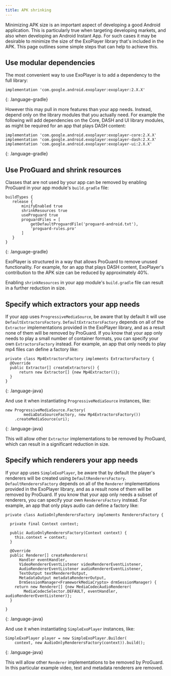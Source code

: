 ```yaml
---
title: APK shrinking
---
```


Minimizing APK size is an important aspect of developing a good Android
application. This is particularly true when targeting developing markets, and
also when developing an Android Instant App. For such cases it may be desirable
to minimize the size of the ExoPlayer library that's included in the APK. This
page outlines some simple steps that can help to achieve this.

## Use modular dependencies ##

The most convenient way to use ExoPlayer is to add a dependency to the full
library:

~~~
implementation 'com.google.android.exoplayer:exoplayer:2.X.X'
~~~
{: .language-gradle}

However this may pull in more features than your app needs. Instead, depend only
on the library modules that you actually need. For example the following will
add dependencies on the Core, DASH and UI library modules, as might be required
for an app that plays DASH content:

~~~
implementation 'com.google.android.exoplayer:exoplayer-core:2.X.X'
implementation 'com.google.android.exoplayer:exoplayer-dash:2.X.X'
implementation 'com.google.android.exoplayer:exoplayer-ui:2.X.X'
~~~
{: .language-gradle}

## Use ProGuard and shrink resources ##

Classes that are not used by your app can be removed by enabling ProGuard in
your app module's `build.gradle` file:

~~~
buildTypes {
   release {
       minifyEnabled true
       shrinkResources true
       useProguard true
       proguardFiles = [
           getDefaultProguardFile('proguard-android.txt'),
           'proguard-rules.pro'
       ]
   }
}
~~~
{: .language-gradle}

ExoPlayer is structured in a way that allows ProGuard to remove unused
functionality. For example, for an app that plays DASH content, ExoPlayer's
contribution to the APK size can be reduced by approximately 40%.

Enabling `shrinkResources` in your app module's `build.gradle` file can result
in a further reduction in size.

## Specify which extractors your app needs ##

If your app uses `ProgressiveMediaSource`, be aware that by default it will use
`DefaultExtractorsFactory`. `DefaultExtractorsFactory` depends on all of the
`Extractor` implementations provided in the ExoPlayer library, and as a result
none of them will be removed by ProGuard. If you know that your app only needs
to play a small number of container formats, you can specify your own
`ExtractorsFactory` instead. For example, an app that only needs to play mp4
files can define a factory like:

~~~
private class Mp4ExtractorsFactory implements ExtractorsFactory {
  @Override
  public Extractor[] createExtractors() {
      return new Extractor[] {new Mp4Extractor()};
  }
}
~~~
{: .language-java}

And use it when instantiating `ProgressiveMediaSource` instances, like:

~~~
new ProgressiveMediaSource.Factory(
        mediaDataSourceFactory, new Mp4ExtractorsFactory())
    .createMediaSource(uri);
~~~
{: .language-java}

This will allow other `Extractor` implementations to be removed by ProGuard,
which can result in a significant reduction in size.

## Specify which renderers your app needs ##

If your app uses `SimpleExoPlayer`, be aware that by default the player's
renderers will be created using `DefaultRenderersFactory`.
`DefaultRenderersFactory` depends on all of the `Renderer` implementations
provided in the ExoPlayer library, and as a result none of them will be removed
by ProGuard. If you know that your app only needs a subset of renderers, you can
specify your own `RenderersFactory` instead. For example, an app that only plays
audio can define a factory like:

~~~
private class AudioOnlyRenderersFactory implements RenderersFactory {

  private final Context context;

  public AudioOnlyRenderersFactory(Context context) {
    this.context = context;
  }

  @Override
  public Renderer[] createRenderers(
      Handler eventHandler,
      VideoRendererEventListener videoRendererEventListener,
      AudioRendererEventListener audioRendererEventListener,
      TextOutput textRendererOutput,
      MetadataOutput metadataRendererOutput,
      DrmSessionManager<FrameworkMediaCrypto> drmSessionManager) {
    return new Renderer[] {new MediaCodecAudioRenderer(
        MediaCodecSelector.DEFAULT, eventHandler, audioRendererEventListener)};
  }

}
~~~
{: .language-java}

And use it when instantiating `SimpleExoPlayer` instances, like:

~~~
SimpleExoPlayer player = new SimpleExoPlayer.Builder(
    context, new AudioOnlyRenderersFactory(context)).build();
~~~
{: .language-java}

This will allow other `Renderer` implementations to be removed by ProGuard. In
this particular example video, text and metadata renderers are removed.
